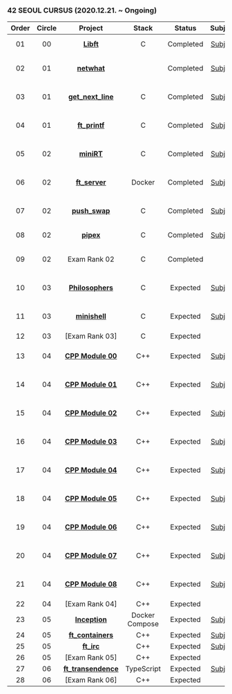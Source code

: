 ### 42 SEOUL CURSUS (2020.12.21. ~ Ongoing)

 |Order|Circle|Project|Stack|Status|Subject|Score|
 |:---:|:---:|:---:|:---:|:---:|:---:|:---:|
 |01|00|[**Libft**](https://github.com/bigpel66/42-cursus/tree/main/circle-00/Libft)|C|Completed|[Subject](https://github.com/bigpel66/42-cursus/blob/main/circle-00/circle00%20-%20Libft.pdf)|[![jseo's 42 Libft Score](https://badge42.vercel.app/api/v2/cl1nb3gbq003009l5bsjsouaj/project/2062894)](https://github.com/JaeSeoKim/badge42)|
 |02|01|[**netwhat**](https://bigpel66.oopy.io/library/42/inner-circle/2)||Completed|[Subject](https://github.com/bigpel66/42-cursus/blob/main/circle-01/circle01%20-%20netwhat.pdf)|[![jseo's 42 netwhat Score](https://badge42.vercel.app/api/v2/cl1nb3gbq003009l5bsjsouaj/project/2069715)](https://github.com/JaeSeoKim/badge42)|
 |03|01|[**get_next_line**](https://github.com/bigpel66/42-cursus/tree/main/circle-01/get_next_line)|C|Completed|[Subject](https://github.com/bigpel66/42-cursus/blob/main/circle-01/circle01%20-%20get_next_line.pdf)|[![jseo's 42 get_next_line Score](https://badge42.vercel.app/api/v2/cl1nb3gbq003009l5bsjsouaj/project/2094812)](https://github.com/JaeSeoKim/badge42)|
 |04|01|[**ft_printf**](https://github.com/bigpel66/42-cursus/tree/main/circle-01/ft_printf)|C|Completed|[Subject](https://github.com/bigpel66/42-cursus/blob/main/circle-01/circle01%20-%20ft_printf.pdf)|[![jseo's 42 ft_printf Score](https://badge42.vercel.app/api/v2/cl1nb3gbq003009l5bsjsouaj/project/2122785)](https://github.com/JaeSeoKim/badge42)|
 |05|02|[**miniRT**](https://github.com/bigpel66/42-cursus/tree/main/circle-02/miniRT)|C|Completed|[Subject](https://github.com/bigpel66/42-cursus/blob/main/circle-02/circle02%20-%20miniRT.pdf)|[![jseo's 42 miniRT Score](https://badge42.vercel.app/api/v2/cl1nb3gbq003009l5bsjsouaj/project/2154914)](https://github.com/JaeSeoKim/badge42)|
 |06|02|[**ft_server**](https://github.com/bigpel66/42-cursus/tree/main/circle-02/ft_server)|Docker|Completed|[Subject](https://github.com/bigpel66/42-cursus/blob/main/circle-02/circle02%20-%20ft_server.pdf)|[![jseo's 42 ft_server Score](https://badge42.vercel.app/api/v2/cl1nb3gbq003009l5bsjsouaj/project/2137679)](https://github.com/JaeSeoKim/badge42)|
 |07|02|[**push_swap**](https://github.com/bigpel66/42-cursus/tree/main/circle-02/push_swap)|C|Completed|[Subject](https://github.com/bigpel66/42-cursus/blob/main/circle-02/circle02%20-%20push_swap.pdf)|[![jseo's 42 push_swap Score](https://badge42.vercel.app/api/v2/cl1nb3gbq003009l5bsjsouaj/project/2151152)](https://github.com/JaeSeoKim/badge42)|
 |08|02|[**pipex**](https://github.com/bigpel66/42-cursus/tree/main/circle-02/pipex)|C|Completed|[Subject](https://github.com/bigpel66/42-cursus/blob/main/circle-02/circle02%20-%20pipex.pdf)|[![jseo's 42 pipex Score](https://badge42.vercel.app/api/v2/cl1nb3gbq003009l5bsjsouaj/project/2203371)](https://github.com/JaeSeoKim/badge42)|
 |09|02|Exam Rank 02|C|Completed||[![jseo's 42 Exam Rank 02 Score](https://badge42.vercel.app/api/v2/cl1nb3gbq003009l5bsjsouaj/project/2137678)](https://github.com/JaeSeoKim/badge42)|
 |10|03|[**Philosophers**](https://github.com/bigpel66/42-cursus/tree/main/circle-03/Philosophers)|C|Expected|[Subject](https://github.com/bigpel66/42-cursus/blob/main/circle-03/circle03%20-%20Philosophers.pdf)|[![jseo's 42 Philosophers Score](https://badge42.vercel.app/api/v2/cl1nb3gbq003009l5bsjsouaj/project/2209253)](https://github.com/JaeSeoKim/badge42)|
 |11|03|[**minishell**](https://github.com/bigpel66/42-cursus/tree/main/circle-03/minishell)|C|Expected|[Subject](https://github.com/bigpel66/42-cursus/blob/main/circle-03/circle03%20-%20minishell.pdf)|[![jseo's 42 minishell Score](https://badge42.vercel.app/api/v2/cl1nb3gbq003009l5bsjsouaj/project/2253350)](https://github.com/JaeSeoKim/badge42)|
 |12|03|[Exam Rank 03]|C|Expected||? / 100|
 |13|04|[**CPP Module 00**](https://github.com/bigpel66/42-cursus/tree/main/circle-04/CPP%20Module%2000)|C++|Expected|[Subject](https://github.com/bigpel66/42-cursus/blob/main/circle-04/circle04%20-%20CPP%20Module%2000.pdf)|[![jseo's 42 CPP Module 00 Score](https://badge42.vercel.app/api/v2/cl1nb3gbq003009l5bsjsouaj/project/2450956)](https://github.com/JaeSeoKim/badge42)|
 |14|04|[**CPP Module 01**](https://github.com/bigpel66/42-cursus/tree/main/circle-04/CPP%20Module%2001)|C++|Expected|[Subject](https://github.com/bigpel66/42-cursus/blob/main/circle-04/circle04%20-%20CPP%20Module%2001.pdf)|[![jseo's 42 CPP Module 01 Score](https://badge42.vercel.app/api/v2/cl1nb3gbq003009l5bsjsouaj/project/2451571)](https://github.com/JaeSeoKim/badge42)|
 |15|04|[**CPP Module 02**](https://github.com/bigpel66/42-cursus/tree/main/circle-04/CPP%20Module%2002)|C++|Expected|[Subject](https://github.com/bigpel66/42-cursus/blob/main/circle-04/circle04%20-%20CPP%20Module%2002.pdf)|[![jseo's 42 CPP Module 02 Score](https://badge42.vercel.app/api/v2/cl1nb3gbq003009l5bsjsouaj/project/2453744)](https://github.com/JaeSeoKim/badge42)|
 |16|04|[**CPP Module 03**](https://github.com/bigpel66/42-cursus/tree/main/circle-04/CPP%20Module%2003)|C++|Expected|[Subject](https://github.com/bigpel66/42-cursus/blob/main/circle-04/circle04%20-%20CPP%20Module%2003.pdf)|[![jseo's 42 CPP Module 03 Score](https://badge42.vercel.app/api/v2/cl1nb3gbq003009l5bsjsouaj/project/2531298)](https://github.com/JaeSeoKim/badge42)|
 |17|04|[**CPP Module 04**](https://github.com/bigpel66/42-cursus/tree/main/circle-04/CPP%20Module%2004)|C++|Expected|[Subject](https://github.com/bigpel66/42-cursus/blob/main/circle-04/circle04%20-%20CPP%20Module%2004.pdf)|[![jseo's 42 CPP Module 04 Score](https://badge42.vercel.app/api/v2/cl1nb3gbq003009l5bsjsouaj/project/2535956)](https://github.com/JaeSeoKim/badge42)|
 |18|04|[**CPP Module 05**](https://github.com/bigpel66/42-cursus/tree/main/circle-04/CPP%20Module%2005)|C++|Expected|[Subject](https://github.com/bigpel66/42-cursus/blob/main/circle-04/circle04%20-%20CPP%20Module%2005.pdf)|[![jseo's 42 CPP Module 05 Score](https://badge42.vercel.app/api/v2/cl1nb3gbq003009l5bsjsouaj/project/2536270)](https://github.com/JaeSeoKim/badge42)|
 |19|04|[**CPP Module 06**](https://github.com/bigpel66/42-cursus/tree/main/circle-04/CPP%20Module%2006)|C++|Expected|[Subject](https://github.com/bigpel66/42-cursus/blob/main/circle-04/circle04%20-%20CPP%20Module%2006.pdf)|[![jseo's 42 CPP Module 06 Score](https://badge42.vercel.app/api/v2/cl1nb3gbq003009l5bsjsouaj/project/2543244)](https://github.com/JaeSeoKim/badge42)|
 |20|04|[**CPP Module 07**](https://github.com/bigpel66/42-cursus/tree/main/circle-04/CPP%20Module%2007)|C++|Expected|[Subject](https://github.com/bigpel66/42-cursus/blob/main/circle-04/circle04%20-%20CPP%20Module%2007.pdf)|[![jseo's 42 CPP Module 08 Score](https://badge42.vercel.app/api/v2/cl1nb3gbq003009l5bsjsouaj/project/2543304)](https://github.com/JaeSeoKim/badge42)|
 |21|04|[**CPP Module 08**](https://github.com/bigpel66/42-cursus/tree/main/circle-04/CPP%20Module%2008)|C++|Expected|[Subject](https://github.com/bigpel66/42-cursus/blob/main/circle-04/circle04%20-%20CPP%20Module%2008.pdf)|[![jseo's 42 CPP Module 08 Score](https://badge42.vercel.app/api/v2/cl1nb3gbq003009l5bsjsouaj/project/2543304)](https://github.com/JaeSeoKim/badge42)|
 |22|04|[Exam Rank 04]|C++|Expected||? / 100|
 |23|05|[**Inception**](https://github.com/bigpel66/42-cursus/tree/main/circle-05/Inception)|Docker Compose|Expected|[Subject](https://github.com/bigpel66/42-cursus/blob/main/circle-05/circle05%20-%20Inception.pdf)|? / 100|
 |24|05|[**ft_containers**](https://github.com/bigpel66/42-cursus/tree/main/circle-05/ft_containers)|C++|Expected|[Subject](https://github.com/bigpel66/42-cursus/blob/main/circle-05/circle05%20-%20ft_containers.pdf)|? / 100|
 |25|05|[**ft_irc**](https://github.com/bigpel66/42-cursus/tree/main/circle-05/ft_irc)|C++|Expected|[Subject]()|? / 100|
 |26|05|[Exam Rank 05]|C++|Expected||? / 100|
 |27|06|[**ft_transendence**]()|TypeScript|Expected|[Subject]()|? / 100|
 |28|06|[Exam Rank 06]|C++|Expected||? / 100|
